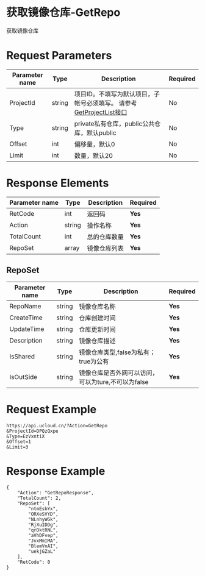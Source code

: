 # 获取镜像仓库-GetRepo

获取镜像仓库

# Request Parameters
|Parameter name|Type|Description|Required|
|---|---|---|---|
|ProjectId|string|项目ID。不填写为默认项目，子帐号必须填写。 请参考[GetProjectList接口](../summary/get_project_list.html)|No|
|Type|string|private私有仓库，public公共仓库，默认public|No|
|Offset|int|偏移量，默认0|No|
|Limit|int|数量，默认20|No|

# Response Elements
|Parameter name|Type|Description|Required|
|---|---|---|---|
|RetCode|int|返回码|**Yes**|
|Action|string|操作名称|**Yes**|
|TotalCount|int|总的仓库数量|**Yes**|
|RepoSet|array|镜像仓库列表|**Yes**|

## RepoSet
|Parameter name|Type|Description|Required|
|---|---|---|---|
|RepoName|string|镜像仓库名称|**Yes**|
|CreateTime|string|仓库创建时间|**Yes**|
|UpdateTime|string|仓库更新时间|**Yes**|
|Description|string|镜像仓库描述|**Yes**|
|IsShared|string|镜像仓库类型,false为私有；true为公有|**Yes**|
|IsOutSide|string|镜像仓库是否外网可以访问，可以为ture,不可以为false|**Yes**|

# Request Example
```
https://api.ucloud.cn/?Action=GetRepo
&ProjectId=DPQzQxpe
&Type=EzVxntiX
&Offset=1
&Limit=3
```

# Response Example
```
{
    "Action": "GetRepoResponse", 
    "TotalCount": 2, 
    "RepoSet": [
        "ntmEsbYx", 
        "ORXeSVYD", 
        "NLnhyWGk", 
        "RjXuIDDg", 
        "qrDktRNL", 
        "aVhDFvep", 
        "JvxMmIMA", 
        "BlemVnAI", 
        "uekjGZaL"
    ], 
    "RetCode": 0
}
```

